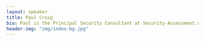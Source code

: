 ```yaml
---
layout: speaker
title: Paul Craig
bio: Paul is the Principal Security Consultant at Security-Assessment.com. Labeled "A malicious hacker" by the media in his native New Zealand, Paul is now based in sunny Singapore where he leads the SE Asian Penetration Testing Team. Paul has been an avid security researcher and all-round advocate for security from a young age with a passion for exploitation and finding creative methods of of getting shell.
header-img: "img/index-bg.jpg"
---
```

